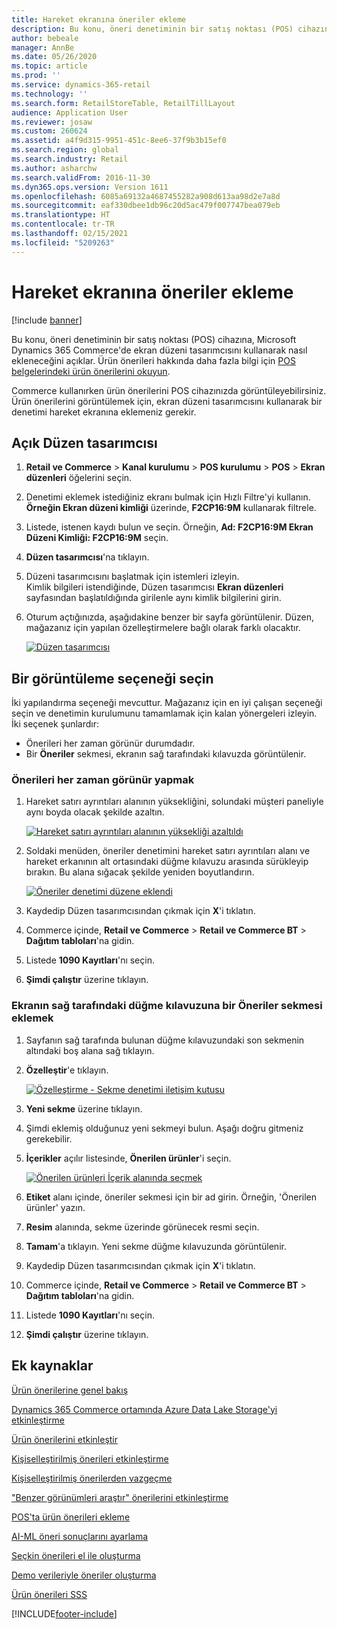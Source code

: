 ```yaml
---
title: Hareket ekranına öneriler ekleme
description: Bu konu, öneri denetiminin bir satış noktası (POS) cihazına, Microsoft Dynamics 365 Commerce'de ekran düzeni tasarımcısını kullanarak nasıl ekleneceğini açıklar.
author: bebeale
manager: AnnBe
ms.date: 05/26/2020
ms.topic: article
ms.prod: ''
ms.service: dynamics-365-retail
ms.technology: ''
ms.search.form: RetailStoreTable, RetailTillLayout
audience: Application User
ms.reviewer: josaw
ms.custom: 260624
ms.assetid: a4f9d315-9951-451c-8ee6-37f9b3b15ef0
ms.search.region: global
ms.search.industry: Retail
ms.author: asharchw
ms.search.validFrom: 2016-11-30
ms.dyn365.ops.version: Version 1611
ms.openlocfilehash: 6085a69132a4687455282a908d613aa98d2e7a8d
ms.sourcegitcommit: eaf330dbee1db96c20d5ac479f007747bea079eb
ms.translationtype: HT
ms.contentlocale: tr-TR
ms.lasthandoff: 02/15/2021
ms.locfileid: "5209263"
---
```

# <a name="add-recommendations-to-the-transaction-screen"></a>Hareket ekranına öneriler ekleme

[!include [banner](includes/banner.md)]


Bu konu, öneri denetiminin bir satış noktası (POS) cihazına, Microsoft Dynamics 365 Commerce'de ekran düzeni tasarımcısını kullanarak nasıl ekleneceğini açıklar. Ürün önerileri hakkında daha fazla bilgi için [POS belgelerindeki ürün önerilerini okuyun](product.md).


Commerce kullanırken ürün önerilerini POS cihazınızda görüntüleyebilirsiniz. Ürün önerilerini görüntülemek için, ekran düzeni tasarımcısını kullanarak bir denetimi hareket ekranına eklemeniz gerekir. 

## <a name="open-layout-designer"></a>Açık Düzen tasarımcısı

1. **Retail ve Commerce** &gt; **Kanal kurulumu** &gt; **POS kurulumu** &gt; **POS** &gt; **Ekran düzenleri** öğelerini seçin.
2. Denetimi eklemek istediğiniz ekranı bulmak için Hızlı Filtre'yi kullanın. **Örneğin Ekran düzeni kimliği** üzerinde, **F2CP16:9M** kullanarak filtrele.
3. Listede, istenen kaydı bulun ve seçin. Örneğin, **Ad: F2CP16:9M Ekran Düzeni Kimliği: F2CP16:9M** seçin.
4. **Düzen tasarımcısı**'na tıklayın.
5. Düzeni tasarımcısını başlatmak için istemleri izleyin. Kimlik bilgileri istendiğinde, Düzen tasarımcısı **Ekran düzenleri** sayfasından başlatıldığında girilenle aynı kimlik bilgilerini girin.
6. Oturum açtığınızda, aşağıdakine benzer bir sayfa görüntülenir. Düzen, mağazanız için yapılan özelleştirmelere bağlı olarak farklı olacaktır.


    [![Düzen tasarımcısı](./media/screenlayout-pic-1.png)](./media/screenlayout-pic-1.png)

## <a name="choose-a-display-option"></a>Bir görüntüleme seçeneği seçin

İki yapılandırma seçeneği mevcuttur. Mağazanız için en iyi çalışan seçeneği seçin ve denetimin kurulumunu tamamlamak için kalan yönergeleri izleyin. İki seçenek şunlardır:

- Önerileri her zaman görünür durumdadır.
- Bir **Öneriler** sekmesi, ekranın sağ tarafındaki kılavuzda görüntülenir.

### <a name="make-recommendations-always-visible"></a>Önerileri her zaman görünür yapmak


1. Hareket satırı ayrıntıları alanının yüksekliğini, solundaki müşteri paneliyle aynı boyda olacak şekilde azaltın.


    [![Hareket satırı ayrıntıları alanının yüksekliği azaltıldı](./media/screenlayout-pic-2.png)](./media/screenlayout-pic-2.png)

2. Soldaki menüden, öneriler denetimini hareket satırı ayrıntıları alanı ve hareket erkanının alt ortasındaki düğme kılavuzu arasında sürükleyip bırakın. Bu alana sığacak şekilde yeniden boyutlandırın.

    [![Öneriler denetimi düzene eklendi](./media/screenlayout-pic-3.png)](./media/screenlayout-pic-3.png)


3. Kaydedip Düzen tasarımcısından çıkmak için **X**'i tıklatın.
4. Commerce içinde, **Retail ve Commerce** &gt; **Retail ve Commerce BT** &gt; **Dağıtım tabloları**'na gidin.
5. Listede **1090 Kayıtları**'nı seçin.
6. **Şimdi çalıştır** üzerine tıklayın.


### <a name="add-a-recommendations-tab-to-the-button-grid-on-the-right-side-of-the-screen"></a>Ekranın sağ tarafındaki düğme kılavuzuna bir Öneriler sekmesi eklemek

1. Sayfanın sağ tarafında bulunan düğme kılavuzundaki son sekmenin altındaki boş alana sağ tıklayın.

2. **Özelleştir**'e tıklayın.

    [![Özelleştirme - Sekme denetimi iletişim kutusu](./media/pic-5.png)](./media/pic-5.png)

3. **Yeni sekme** üzerine tıklayın.
4. Şimdi eklemiş olduğunuz yeni sekmeyi bulun. Aşağı doğru gitmeniz gerekebilir.
5. **İçerikler** açılır listesinde, **Önerilen ürünler**'i seçin.

    [![Önerilen ürünleri İçerik alanında seçmek](./media/pic-6.png)](./media/pic-6.png)

6. **Etiket** alanı içinde, öneriler sekmesi için bir ad girin. Örneğin, 'Önerilen ürünler' yazın.
7. **Resim** alanında, sekme üzerinde görünecek resmi seçin.
8. **Tamam**'a tıklayın. Yeni sekme düğme kılavuzunda görüntülenir.
9. Kaydedip Düzen tasarımcısından çıkmak için **X**'i tıklatın.
10. Commerce içinde, **Retail ve Commerce** &gt; **Retail ve Commerce BT** &gt; **Dağıtım tabloları**'na gidin.
11. Listede **1090 Kayıtları**'nı seçin.
12. **Şimdi çalıştır** üzerine tıklayın.

## <a name="additional-resources"></a>Ek kaynaklar

[Ürün önerilerine genel bakış](product-recommendations.md)

[Dynamics 365 Commerce ortamında Azure Data Lake Storage'yi etkinleştirme](enable-adls-environment.md)

[Ürün önerilerini etkinleştir](enable-product-recommendations.md)

[Kişiselleştirilmiş önerileri etkinleştirme](personalized-recommendations.md)

[Kişiselleştirilmiş önerilerden vazgeçme](personalization-gdpr.md)

["Benzer görünümleri araştır" önerilerini etkinleştirme](shop-similar-looks.md)

[POS'ta ürün önerileri ekleme](product.md)

[AI-ML öneri sonuçlarını ayarlama](modify-product-recommendation-results.md)

[Seçkin önerileri el ile oluşturma](create-editorial-recommendation-lists.md)

[Demo verileriyle öneriler oluşturma](product-recommendations-demo-data.md)

[Ürün önerileri SSS](faq-recommendations.md)


[!INCLUDE[footer-include](../includes/footer-banner.md)]